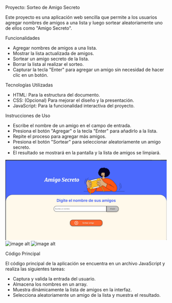 Proyecto: Sorteo de Amigo Secreto

Este proyecto es una aplicación web sencilla que permite a los usuarios agregar nombres de 
amigos a una lista y luego sortear aleatoriamente uno de ellos como "Amigo Secreto".

Funcionalidades

- Agregar nombres de amigos a una lista.
- Mostrar la lista actualizada de amigos.
- Sortear un amigo secreto de la lista.
- Borrar la lista al realizar el sorteo.
- Capturar la tecla "Enter" para agregar un amigo sin necesidad de hacer clic en un botón.

Tecnologías Utilizadas

- HTML: Para la estructura del documento.
- CSS: (Opcional) Para mejorar el diseño y la presentación.
- JavaScript: Para la funcionalidad interactiva del proyecto.

Instrucciones de Uso

- Escribe el nombre de un amigo en el campo de entrada.
- Presiona el botón "Agregar" o la tecla "Enter" para añadirlo a la lista.
- Repite el proceso para agregar más amigos.
- Presiona el botón "Sortear" para seleccionar aleatoriamente un amigo secreto.
- El resultado se mostrará en la pantalla y la lista de amigos se limpiará.

![image alt](https://github.com/mroma92/challenge-amigo-secreto/blob/3a3b8f91c8ffffe7311ee9580c55746aee643a6c/Inicial.jpg)
![image alt](https://github.com/mroma92/challenge-amigo-secreto/blob/7c7c1b753b65cee5ded1d7507df41f9e03645d61/A%C3%B1adir-nombres.jpg)
![image alt]()

Código Principal

El código principal de la aplicación se encuentra en un archivo JavaScript y realiza las siguientes tareas:

- Captura y valida la entrada del usuario.
- Almacena los nombres en un array.
- Muestra dinámicamente la lista de amigos en la interfaz.
- Selecciona aleatoriamente un amigo de la lista y muestra el resultado.

